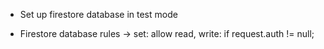 - Set up firestore database in test mode

- Firestore database rules -> set: allow read, write: if request.auth != null;
